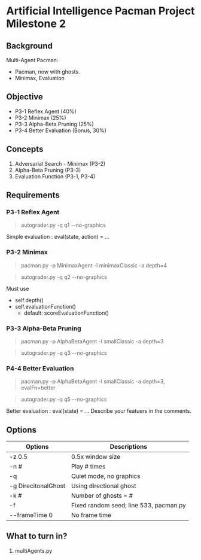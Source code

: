 # Artificial Intelligence Pacman Project Milestone 2

## Background

Multi-Agent Pacman:
- Pacman, now with ghosts.
- Minimax, Evaluation

## Objective

- P3-1 Reflex Agent (40%)
- P3-2 Minimax (25%)
- P3-3 Alpha-Beta Pruning (25%)
- P3-4 Better Evaluation (Bonus, 30%)

## Concepts

1. Adversarial Search - Minimax (P3-2)
2. Alpha-Beta Pruning (P3-3)
3. Evaluation Function (P3-1, P3-4)

## Requirements

### P3-1 Reflex Agent

> autograder.py -q q1 --no-graphics

Simple evaluation : eval(state, action) = ...

### P3-2 Minimax

> pacman.py -p MinimaxAgent -l minimaxClassic -a depth=4

> autograder.py -q q2 --no-graphics

Must use
- self.depth()
- self.evaluationFunction()
	- default: scoreEvaluationFunction()

### P3-3 Alpha-Beta Pruning

> pacman.py -p AlphaBetaAgent -l smallClassic -a depth=3

> autograder.py -q q3 --no-graphics

### P4-4 Better Evaluation

> pacman.py -p AlphaBetaAgent -l smallClassic -a depth=3, evalFn=better

> autograder.py -q q5 --no-graphics

Better evaluation : eval(state) = ...
Describe your featuers in the comments.

## Options

Options | Descriptions
------- | ------------
-z 0.5  | 0.5x window size
-n #    | Play # times
-q      | Quiet mode, no graphics
-g DirecitonalGhost | Using directional ghost
-k # | Number of ghosts = #
-f | Fixed random seed; line 533, pacman.py
--frameTime 0 | No frame time

## What to turn in?

1. multiAgents.py